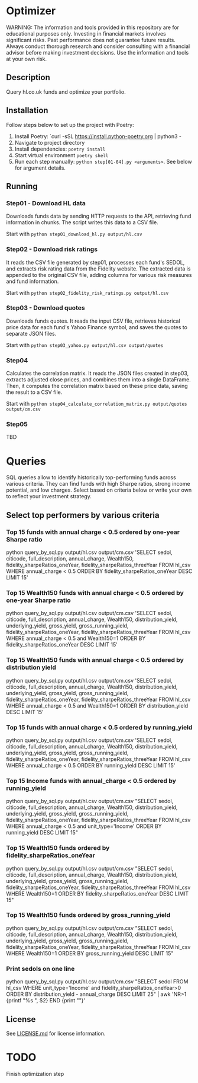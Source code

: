 # Optimizer
WARNING: The information and tools provided in this repository are for educational purposes only. Investing in financial markets involves significant risks. Past performance does not guarantee future results. Always conduct thorough research and consider consulting with a financial advisor before making investment decisions. Use the information and tools at your own risk.

## Description
Query hl.co.uk funds and optimize your portfolio.

## Installation
Follow steps below to set up the project with Poetry:

1. Install Poetry: `curl -sSL https://install.python-poetry.org | python3 -
2. Navigate to project directory
3. Install dependencies: `poetry install`
4. Start virtual environment `poetry shell`
5. Run each step manually: `python step[01-04].py <arguments>`. See below for argument details.

## Running
### Step01 - Download HL data
Downloads funds data by sending HTTP requests to the API, retrieving fund information in chunks. The script writes this data to a CSV file.

Start with `python step01_download_hl.py output/hl.csv`

### Step02 - Download risk ratings
It reads the CSV file generated by step01, processes each fund's SEDOL, and extracts risk rating data from the Fidelity website. The extracted data is appended to the original CSV file, adding columns for various risk measures and fund information.

Start with `python step02_fidelity_risk_ratings.py output/hl.csv`

### Step03 - Download quotes
Downloads funds quotes. It reads the input CSV file, retrieves historical price data for each fund's Yahoo Finance symbol, and saves the quotes to separate JSON files.

Start with `python step03_yahoo.py output/hl.csv output/quotes`

### Step04
Calculates the correlation matrix. It reads the JSON files created in step03, extracts adjusted close prices, and combines them into a single DataFrame. Then, it computes the correlation matrix based on these price data, saving the result to a CSV file.

Start with `python step04_calculate_correlation_matrix.py output/quotes output/cm.csv`

### Step05
TBD

# Queries
SQL queries allow to identify historically top-performing funds across various criteria. They can find funds with high Sharpe ratios, strong income potential, and low charges. 
Select based on criteria below or write your own to reflect your investment strategy.

## Select top performers by various criteria
### Top 15 funds with annual charge < 0.5 ordered by one-year Sharpe ratio
python query_by_sql.py output/hl.csv output/cm.csv 'SELECT sedol, citicode, full_description, annual_charge, Wealth150, fidelity_sharpeRatios_oneYear, fidelity_sharpeRatios_threeYear FROM hl_csv
WHERE annual_charge < 0.5 ORDER BY fidelity_sharpeRatios_oneYear DESC LIMIT 15'

### Top 15 Wealth150 funds with annual charge < 0.5 ordered by one-year Sharpe ratio
python query_by_sql.py output/hl.csv output/cm.csv 'SELECT sedol, citicode, full_description, annual_charge, Wealth150, distribution_yield, underlying_yield, gross_yield, gross_running_yield, fidelity_sharpeRatios_oneYear, fidelity_sharpeRatios_threeYear FROM hl_csv
WHERE annual_charge < 0.5 and Wealth150=1 ORDER BY fidelity_sharpeRatios_oneYear DESC LIMIT 15'

### Top 15 Wealth150 funds with annual charge < 0.5 ordered by distribution yield
python query_by_sql.py output/hl.csv output/cm.csv 'SELECT sedol, citicode, full_description, annual_charge, Wealth150, distribution_yield, underlying_yield, gross_yield, gross_running_yield, fidelity_sharpeRatios_oneYear, fidelity_sharpeRatios_threeYear FROM hl_csv WHERE annual_charge < 0.5 and Wealth150=1 ORDER BY distribution_yield DESC LIMIT 15'

### Top 15 funds with annual charge < 0.5 ordered by running_yield
python query_by_sql.py output/hl.csv output/cm.csv 'SELECT sedol, citicode, full_description, annual_charge, Wealth150, distribution_yield, underlying_yield, gross_yield, gross_running_yield, fidelity_sharpeRatios_oneYear, fidelity_sharpeRatios_threeYear FROM hl_csv WHERE annual_charge < 0.5 ORDER BY running_yield DESC LIMIT 15'

### Top 15 Income funds with annual_charge < 0.5 ordered by running_yield
python query_by_sql.py output/hl.csv output/cm.csv "SELECT sedol, citicode, full_description, annual_charge, Wealth150, distribution_yield, underlying_yield, gross_yield, gross_running_yield, fidelity_sharpeRatios_oneYear, fidelity_sharpeRatios_threeYear FROM hl_csv WHERE annual_charge < 0.5 and unit_type='Income' ORDER BY running_yield DESC LIMIT 15"

### Top 15 Wealth150 funds ordered by fidelity_sharpeRatios_oneYear
python query_by_sql.py output/hl.csv output/cm.csv "SELECT sedol, citicode, full_description, annual_charge, Wealth150, distribution_yield, underlying_yield, gross_yield, gross_running_yield, fidelity_sharpeRatios_oneYear, fidelity_sharpeRatios_threeYear FROM hl_csv WHERE Wealth150=1 ORDER BY fidelity_sharpeRatios_oneYear DESC LIMIT 15"

### Top 15 Wealth150 funds ordered by gross_running_yield
python query_by_sql.py output/hl.csv output/cm.csv "SELECT sedol, citicode, full_description, annual_charge, Wealth150, distribution_yield, underlying_yield, gross_yield, gross_running_yield, fidelity_sharpeRatios_oneYear, fidelity_sharpeRatios_threeYear FROM hl_csv WHERE Wealth150=1 ORDER BY gross_running_yield DESC LIMIT 15"

### Print sedols on one line
python query_by_sql.py output/hl.csv output/cm.csv "SELECT sedol FROM hl_csv WHERE unit_type='Income' and fidelity_sharpeRatios_oneYear>0 ORDER BY distribution_yield - annual_charge DESC LIMIT 25" | awk 'NR>1 {printf "%s ", $2} END {print ""}'

## License
See [LICENSE.md](LICENSE.md) for license information.

# TODO
Finish optimization step